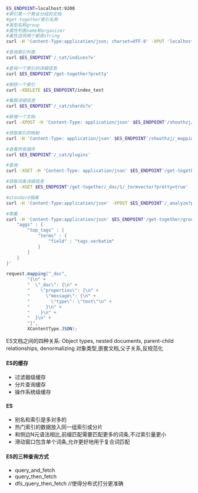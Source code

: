 ```bash
ES_ENDPOINT=localhost:9200
#索引第一个聚会分组的文档
#get-together索引名称
#类型名称group
#属性列表name和organizer
#属性选项两个都是string
curl -H 'Content-Type:application/json; charset=UTF-8' -XPUT 'localhost:9200/get-together/group/1?pretty' -d '{"name":"Elasticsearch Denver","organizer":"Lee"}' -iv

#查询索引列表
curl $ES_ENDPOINT'/_cat/indices?v'

#查询一个索引的详细信息
curl $ES_ENDPOINT'/get-together?pretty'

#删除一个索引
curl -XDELETE $ES_ENDPOINT/index_test

#集群详细信息
curl $ES_ENDPOINT'/_cat/shards?v'

#新增一个文档
curl -XPOST -H 'Content-Type: application/json' $ES_ENDPOINT'/shoothzj/1' -d '{"name":"Late Night with Elasticsearch", "date":"2013-10-25T19:00"}'

#获取索引的映射
curl -H 'Content-Type: application/json' $ES_ENDPOINT'/shoothzj/_mapping?pretty'

#查看所有插件
curl $ES_ENDPOINT'/_cat/plugins'

#查询
curl -XGET -H 'Content-Type: application/json' $ES_ENDPOINT'/get-together/_search' -d '{"query":{"match":{"title":"hadoop"}}}'

#获取词条详细信息
curl -XGET $ES_ENDPOINT'/get-together/_doc/1/_termvector?pretty=true'

#standard隔离
curl -H 'Content-Type:application/json' -XPOST $ES_ENDPOINT'/_analyze?pretty' -d '{"tokenizer":"standard", "text":"Hi, three."}' -iv

#聚集
curl -H 'Content-Type:application/json' $ES_ENDPOINT'/get-together/group/_search?pretty' -d '{
    "aggs" : {
        "top_tags" : {
            "terms" : {
                "field" : "tags.verbatim"
            }
        }
    }
}'
```

```java
request.mapping("_doc", 
        "{\n" +
        "  \"_doc\": {\n" +
        "    \"properties\": {\n" +
        "      \"message\": {\n" +
        "        \"type\": \"text\"\n" +
        "      }\n" +
        "    }\n" +
        "  }\n" +
        "}", 
        XContentType.JSON);
```

ES文档之间的四种关系: Object types, nested documents, parent-child relationships, denormalizing 
对象类型,嵌套文档,父子关系,反规范化

#### ES的缓存
- 过滤器级缓存
- 分片查询缓存
- 操作系统级缓存

#### ES
- 别名和索引是多对多的
- 热门索引的数据放入同一组索引或分片
- 和侧边N元语法相比,前缀匹配需要匹配更多的词条,不过索引量更小
- 滑动窗口包含单个词条,允许更好地用于复合词匹配

#### ES的三种查询方式
- query_and_fetch
- query_then_fetch
- dfs_query_then_fetch //使得分布式打分更准确